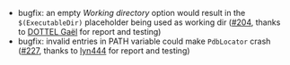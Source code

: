 * bugfix: an empty *Working directory* option would result in the `$(ExecutableDir)` placeholder being used as working dir ([#204](https://github.com/csoltenborn/GoogleTestAdapter/issues/204), thanks to [DOTTEL Ga&euml;l](https://github.com/pifopi) for report and testing)
* bugfix: invalid entries in PATH variable could make `PdbLocator` crash ([#227](https://github.com/csoltenborn/GoogleTestAdapter/issues/227), thanks to [lyn444](https://github.com/lyn444) for report and testing)